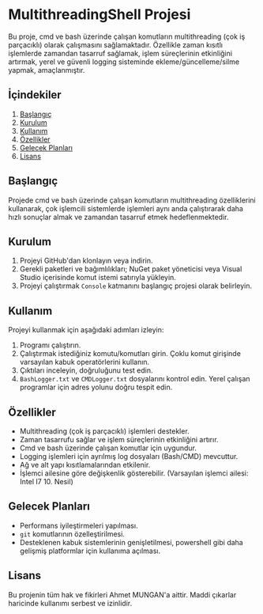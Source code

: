 # MultithreadingShell Projesi

Bu proje, cmd ve bash üzerinde çalışan komutların multithreading (çok iş parçacıklı) olarak çalışmasını sağlamaktadır. Özellikle zaman kısıtlı işlemlerde zamandan tasarruf sağlamak, işlem süreçlerinin etkinliğini artırmak, yerel ve güvenli logging sisteminde ekleme/güncelleme/silme yapmak,  amaçlanmıştır.

## İçindekiler

1. [Başlangıç](#başlangıç)
2. [Kurulum](#kurulum)
3. [Kullanım](#kullanım)
4. [Özellikler](#özellikler)
5. [Gelecek Planları](#gelecek-planları)
6. [Lisans](#lisans)

## Başlangıç

Projede cmd ve bash üzerinde çalışan komutların multithreading özelliklerini kullanarak, çok işlemcili sistemlerde işlemleri aynı anda çalıştırarak daha hızlı sonuçlar almak ve zamandan tasarruf etmek hedeflenmektedir.

## Kurulum

1. Projeyi GitHub'dan klonlayın veya indirin.
2. Gerekli paketleri ve bağımlılıkları; NuGet paket yöneticisi veya Visual Studio içerisinde komut istemi satırıyla yükleyin.
3. Projeyi çalıştırmak `Console` katmanını başlangıç projesi olarak belirleyin.

## Kullanım

Projeyi kullanmak için aşağıdaki adımları izleyin:

1. Programı çalıştırın.
2. Çalıştırmak istediğiniz komutu/komutları girin. Çoklu komut girişinde varsayılan kabuk operatörlerini kullanın.
3. Çıktıları inceleyin, doğruluğunu test edin. 
4. `BashLogger.txt` ve `CMDLogger.txt` dosyalarını kontrol edin. Yerel çalışan programlar için adres yolunu doğru tespit edin.

## Özellikler

- Multithreading (çok iş parçacıklı) işlemleri destekler.
- Zaman tasarrufu sağlar ve işlem süreçlerinin etkinliğini artırır.
- Cmd ve bash üzerinde çalışan komutlar için uygundur.
- Logging işlemleri için ayrılmış log dosyaları (Bash/CMD) mevcuttur.
- Ağ ve alt yapı kısıtlamalarından etkilenir.
- İşlemci ailesine göre değişkenlik gösterebilir. (Varsayılan işlemci ailesi: Intel I7 10. Nesil)

## Gelecek Planları

- Performans iyileştirmeleri yapılması. 
- `git` komutlarının özelleştirilmesi.
- Desteklenen kabuk sistemlerinin genişletilmesi, powershell gibi daha gelişmiş platformlar için kullanıma açılması.

## Lisans

Bu projenin tüm hak ve fikirleri Ahmet MUNGAN'a aittir. Maddi çıkarlar haricinde kullanımı serbest ve izinlidir.
